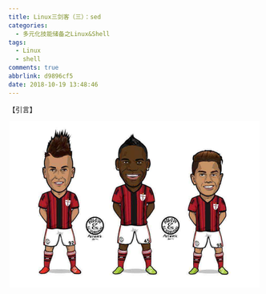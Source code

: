 ```yaml
---
title: Linux三剑客（三）：sed
categories:
  - 多元化技能储备之Linux&Shell
tags:
  - Linux
  - shell
comments: true
abbrlink: d9896cf5
date: 2018-10-19 13:48:46
---
```

【引言】
<div align=center><img src="https://github.com/ttfisher/images/raw/master/public/000003.jpg" width="500"/></div>
<!-- more -->
